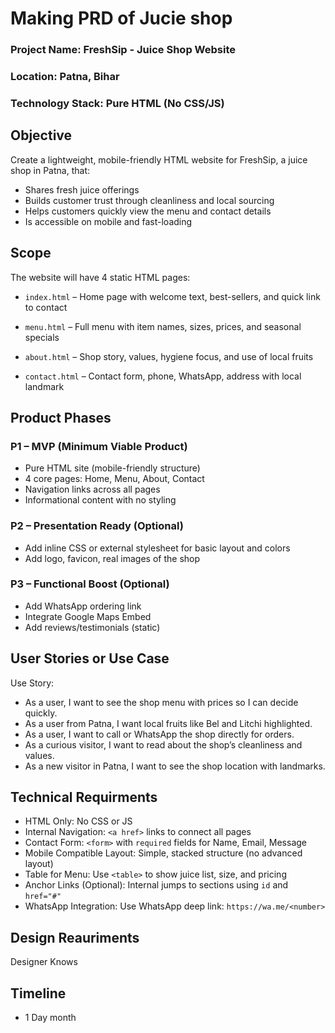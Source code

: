 # Making PRD of Jucie shop

### Project Name: FreshSip - Juice Shop Website
### Location: Patna, Bihar
### Technology Stack: Pure HTML (No CSS/JS)

## Objective

Create a lightweight, mobile-friendly HTML website for FreshSip, a juice shop in Patna, that:
- Shares fresh juice offerings
- Builds customer trust through cleanliness and local sourcing
- Helps customers quickly view the menu and contact details
- Is accessible on mobile and fast-loading

## Scope

The website will have 4 static HTML pages:
- `index.html` – Home page with welcome text, best-sellers, and quick link to contact

- `menu.html` – Full menu with item names, sizes, prices, and seasonal specials

- `about.html` – Shop story, values, hygiene focus, and use of local fruits

- `contact.html` – Contact form, phone, WhatsApp, address with local landmark



 ## Product Phases

 ### P1 – MVP (Minimum Viable Product)
 - Pure HTML site (mobile-friendly structure)
 - 4 core pages: Home, Menu, About, Contact
 - Navigation links across all pages
- Informational content with no styling

### P2 – Presentation Ready (Optional)
- Add inline CSS or external stylesheet for basic layout and colors
- Add logo, favicon, real images of the shop

### P3 – Functional Boost (Optional)
- Add WhatsApp ordering link
- Integrate Google Maps Embed
- Add reviews/testimonials (static)

 ## User Stories or Use Case

 Use Story: 
 - As a user, I want to see the shop menu with prices so I can decide quickly.
 - As a user from Patna, I want local fruits like Bel and Litchi highlighted.
 - As a user, I want to call or WhatsApp the shop directly for orders.
 - As a curious visitor, I want to read about the shop’s cleanliness and values.
 - As a new visitor in Patna, I want to see the shop location with landmarks.

 ## Technical Requirments

 - HTML Only: No CSS or JS 
 - Internal Navigation: `<a href>` links to connect all pages
 - Contact Form: `<form>` with `required` fields for Name, Email, Message
 - Mobile Compatible Layout: Simple, stacked structure (no advanced layout)
 - Table for Menu: Use `<table>` to show juice list, size, and pricing
 - Anchor Links (Optional): Internal jumps to sections using `id` and `href="#"`
 - WhatsApp Integration: Use WhatsApp deep link: `https://wa.me/<number>`

 ## Design Reauriments

 Designer Knows

 ## Timeline

 - 1 Day month
